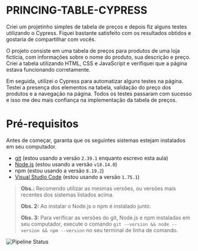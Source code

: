 # PRINCING-TABLE-CYPRESS


Criei um projetinho simples de tabela de preços e depois fiz alguns testes utilizando o Cypress. Fiquei bastante satisfeito com os resultados obtidos e gostaria de compartilhar com vocês.

O projeto consiste em uma tabela de preços para produtos de uma loja fictícia, com informações sobre o nome do produto, sua descrição e preço. Criei a tabela utilizando HTML, CSS e JavaScript e verifiquei que a página estava funcionando corretamente.

Em seguida, utilizei o Cypress para automatizar alguns testes na página. Testei a presença dos elementos na tabela, validação do preço dos produtos e a navegação na página. Todos os testes passaram com sucesso e isso me deu mais confiança na implementação da tabela de preços.

# Pré-requisitos

Antes de começar, garanta que os seguintes sistemas estejam instalados em seu computador.

- [git](https://git-scm.com/) (estou usando a versão `2.39.1` enquanto escrevo esta aula)
- [Node.js](https://nodejs.org/en/) (estou usando a versão `v18.14.0`)
- npm (estou usando a versão `8.19.2`)
- [Visual Studio Code](https://code.visualstudio.com/) (estou usando a versão `1.75.1`)

> **Obs.:** Recomendo utilizar as mesmas versões, ou versões mais recentes dos sistemas listados acima.
>
> **Obs. 2:** Ao instalar o Node.js o npm é instalado junto. 
>
> **Obs. 3:** Para verificar as versões do git, Node.js e npm instaladas em seu computador, execute o comando `git --version && node --version && npm --version` no seu terminal de linha de comando.


![Pipeline Status](https://github.com/RicardoOliver/PRINCING-TABLE-CYPRESS/actions/workflows/cypress.yml/badge.svg)
